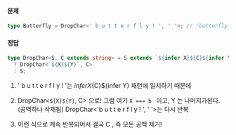<!-- 2970 -->

#### 문제

```ts
type Butterfly = DropChar<' b u t t e r f l y ! ', ' '>; // 'butterfly!'
```

#### 정답

```ts
type DropChar<S, C extends string> = S extends `${infer X}${C}${infer Y}`
  ? DropChar<`${X}${Y}`, C>
  : S;
```

1. ' b u t t e r f l y ! '는 ${infer X}${C}${infer Y} 패턴에 일치하기 때문에

2. DropChar<`${X}${Y}`, C> 으로!
   그럼 여기 `X === b ` 이고, Y 는 나머지가된다. (공백하나 삭제됨)
   DropChar<'b u t t e r f l y ! ', ' '>는 다시 반복

3. 이런 식으로 계속 반복되어서 결국 C , 즉 모든 공백 제거!
